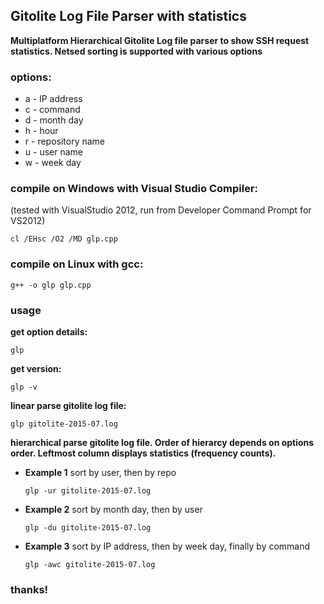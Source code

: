 ## Gitolite Log File Parser with statistics
**Multiplatform Hierarchical Gitolite Log file parser to show SSH request statistics. Netsed sorting is supported with various options**
### options:
* a - IP address
* c - command
* d - month day
* h - hour
* r - repository name
* u - user name
* w - week day

### compile on Windows with Visual Studio Compiler:
(tested with VisualStudio 2012, run from Developer Command Prompt for VS2012)
  ```
  cl /EHsc /O2 /MD glp.cpp
  ```
### compile on Linux with gcc:
  ```
  g++ -o glp glp.cpp
  ```
### usage

**get option details:**
  ```
  glp
  ```
**get version:**
  ```
  glp -v
  ```

**linear parse gitolite log file:**
  ```
  glp gitolite-2015-07.log
  ```

**hierarchical parse gitolite log file. Order of hierarcy depends on options order. Leftmost column displays statistics (frequency counts).**

* **Example 1** sort by user, then by repo  
  ```
  glp -ur gitolite-2015-07.log
  ```
* **Example 2** sort by month day, then by user  
  ```
  glp -du gitolite-2015-07.log
  ```
* **Example 3** sort by IP address, then by week day, finally by command  
  ```
  glp -awc gitolite-2015-07.log
  ```
### thanks!